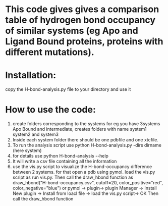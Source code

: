 # This code gives gives a comparison table of hydrogen bond occupancy of similar systems (eg Apo and Ligand Bound proteins, proteins with different mutations).


# Installation:
  copy the H-bond-analysis.py file to your directory and use it   

# How to use the code:
1) create folders corresponding to the systems for eg you have 3systems Apo Bound and intermediate, creates folders with name system1 system2 and system3 
2) Inside each system folder there should be one pdbfile and one xtcfile.
3) To run the analysis script use python H-bond-analysis.py -dirs dirname (here system) 
4) for details use python H-bond-analysis --help
5) It will write a csv file containing all the information 
6) use the vis.py script to visualize the H-bond-occupancy difference between 2 systems. for that open a pdb using pymol. load the vis.py script as run vis.py. Then call the draw_hbond function as draw_hbond("H-bond-occupancy.csv", cutoff=20, color_positive="red", color_negative="blue") or pymol -> plugin-> plugin Manager -> Install New plugin -> Install from loacl file -> load the vis.py script-> OK
Then call the draw_hbond function
